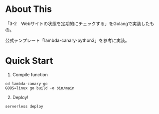 # About This

「3-2　Webサイトの状態を定期的にチェックする」をGolangで実装したもの。

公式テンプレート「lambda-canary-python3」を参考に実装。

# Quick Start

1. Compile function

```
cd lambda-canary-go
GOOS=linux go build -o bin/main
```

2. Deploy!

```
serverless deploy
```
